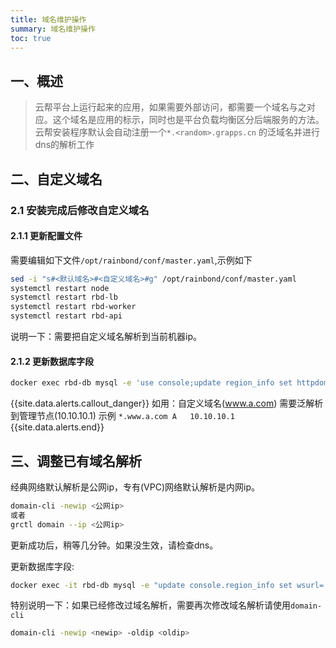 ```yaml
---
title: 域名维护操作
summary: 域名维护操作
toc: true
---
```


## 一、概述

> 云帮平台上运行起来的应用，如果需要外部访问，都需要一个域名与之对应。这个域名是应用的标示，同时也是平台负载均衡区分后端服务的方法。
> 云帮安装程序默认会自动注册一个`*.<random>.grapps.cn` 的泛域名并进行dns的解析工作

## 二、自定义域名

### 2.1 安装完成后修改自定义域名

#### 2.1.1 更新配置文件

需要编辑如下文件`/opt/rainbond/conf/master.yaml`,示例如下

```bash
sed -i "s#<默认域名>#<自定义域名>#g" /opt/rainbond/conf/master.yaml
systemctl restart node
systemctl restart rbd-lb
systemctl restart rbd-worker
systemctl restart rbd-api
```

说明一下：需要把自定义域名解析到当前机器ip。

#### 2.1.2 更新数据库字段

```bash
docker exec rbd-db mysql -e 'use console;update region_info set httpdomain="自定义域名"'
```

{{site.data.alerts.callout_danger}}
如用：自定义域名(www.a.com) 需要泛解析到管理节点(10.10.10.1)
示例 `*.www.a.com A	10.10.10.1`
{{site.data.alerts.end}}

## 三、调整已有域名解析

<!--
仅适用于自动化部署安装云帮
-->

经典网络默认解析是公网ip，专有(VPC)网络默认解析是内网ip。

```bash
domain-cli -newip <公网ip>
或者
grctl domain --ip <公网ip>
```
更新成功后，稍等几分钟。如果没生效，请检查dns。 

更新数据库字段:

```bash
docker exec -it rbd-db mysql -e "update console.region_info set wsurl='ws://<公网ip>:6060',tcpdomain='<公网ip>';"
```

特别说明一下：如果已经修改过域名解析，需要再次修改域名解析请使用`domain-cli`

```bash
domain-cli -newip <newip> -oldip <oldip>
```
